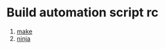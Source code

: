 # Build automation script rc

1. [make][]
2. [ninja][]

[make]: https://gnu.org/software/make
[ninja]: https://github.com/ninja-build/ninja
